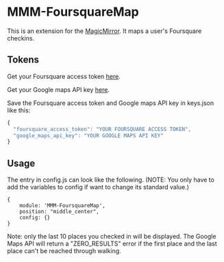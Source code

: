 # MMM-FoursquareMap
This is an extension for the [MagicMirror](https://github.com/MichMich/MagicMirror). It maps a user's Foursquare checkins.


## Tokens

Get your Foursquare access token [here](https://developer.foursquare.com/).

Get your Google maps API key [here](https://developers.google.com/maps/documentation/javascript/).

Save the Foursquare access token and Google maps API key in keys.json like this:

```Javascript
{
  "foursquare_access_token": "YOUR FOURSQUARE ACCESS TOKEN",
  "google_maps_api_key": "YOUR GOOGLE MAPS API KEY"
}
```


## Usage

The entry in config.js can look like the following. (NOTE: You only have to add the variables to config if want to change its standard value.)

```
{
	module: 'MMM-FoursquareMap',
    position: "middle_center",
	config: {}
}
```

Note: only the last 10 places you checked in will be displayed. The Google Maps API will return a "ZERO_RESULTS" error if the first place and the last place can't be reached through walking.
